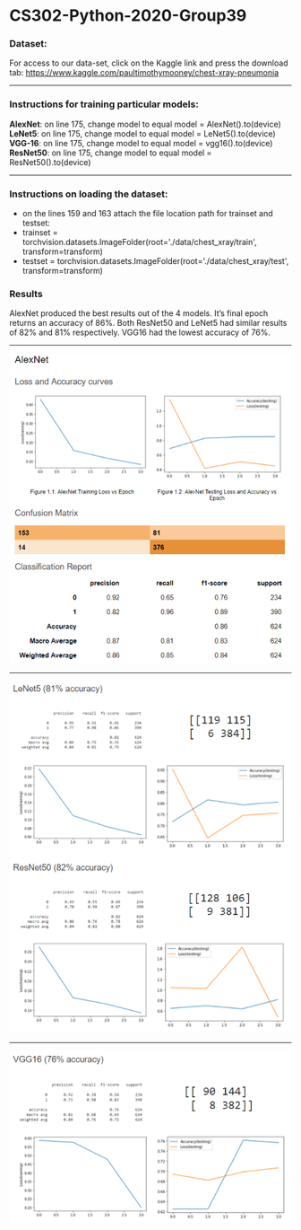 # CS302-Python-2020-Group39

### Dataset:
For access to our data-set, click on the Kaggle link and press the download tab:
https://www.kaggle.com/paultimothymooney/chest-xray-pneumonia

***

### Instructions for training particular models:

**AlexNet**: on line 175, change model to equal model = AlexNet().to(device) <br>
**LeNet5**: on line 175, change model to equal model = LeNet5().to(device) <br>
**VGG-16**: on line 175, change model to equal model = vgg16().to(device) <br>
**ResNet50**: on line 175, change model to equal model = ResNet50().to(device) <br>

***

### Instructions on loading the dataset: 

- on the lines 159 and 163 attach the file location path for trainset and testset:
- trainset = torchvision.datasets.ImageFolder(root='./data/chest_xray/train', transform=transform)
- testset = torchvision.datasets.ImageFolder(root='./data/chest_xray/test', transform=transform)

### Results
AlexNet produced the best results out of the 4 models. It’s final epoch returns an accuracy of 86%. Both ResNet50 and LeNet5 had similar results of 82% and 81% respectively. VGG16 had the lowest accuracy of 76%.
***
![](/images/11.PNG)
***
![](/images/12.PNG)
***
![](/images/13.PNG)
